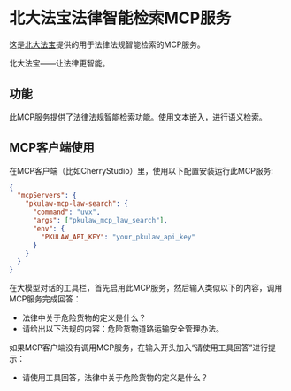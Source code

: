 # 北大法宝法律智能检索MCP服务

这是[北大法宝](https://www.pkulaw.com/)提供的用于法律法规智能检索的MCP服务。

北大法宝——让法律更智能。


## 功能

此MCP服务提供了法律法规智能检索功能。使用文本嵌入，进行语义检索。


## MCP客户端使用

在MCP客户端（比如CherryStudio）里，使用以下配置安装运行此MCP服务:

```json
{
  "mcpServers": {
    "pkulaw-mcp-law-search": {
      "command": "uvx",
      "args": ["pkulaw_mcp_law_search"],
      "env": {
        "PKULAW_API_KEY": "your_pkulaw_api_key"
      }
    }
  }
}
```

在大模型对话的工具栏，首先启用此MCP服务，然后输入类似以下的内容，调用MCP服务完成回答：
- 法律中关于危险货物的定义是什么？
- 请给出以下法规的内容：危险货物道路运输安全管理办法。

如果MCP客户端没有调用MCP服务，在输入开头加入“请使用工具回答”进行提示：
- 请使用工具回答，法律中关于危险货物的定义是什么？


